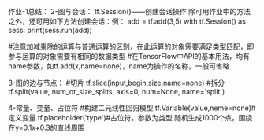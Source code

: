 作业-1总结：
2-图与会话：
tf.Session()——创建会话操作
除可用作业中的方法之外，还可用如下方法创建会话：例：
add = tf.add(3,5)
with tf.Session() as sess:
	print(sess.run(add))
    
#注意加减乘除的运算与普通运算的区别，在此运算的对象需要满足类型匹配，即参与运算的对象需要有相同的数据类型
#在TensorFlow中API的基本用法，均有name参数，如tf.add(x,name=none)，name为操作的名称，一般可省略

3-图的边与节点：
#切片
tf.slice(input,begin,size,name=none)
#拆分
tf.split(value, num_or_size_splits, axis=0, num=None, name='split')

4-常量、变量、占位符
#构建二元线性回归模型
tf.Variable(value,neme=none)#定义变量
tf.placeholder('type')#占位符，参数为类型
随机生成1000个点，围绕在y=0.1x+0.3的直线周围